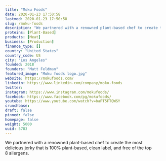 ```yaml
---
title: "Moku Foods"
date: 2020-01-23 17:50:58
lastmod: 2020-01-23 17:50:58
slug: /moku-foods
description: "We partnered with a renowned plant-based chef to create the most delicious jerky that is 100% plant-based, clean label, and free of the top 8 allergens."
proteins: [Plant-Based]
products: [Meat]
business: [Production]
finance_type: []
country: "United States"
country_code: US
city: "Los Angeles"
founded: 2018
founders: "Matt Feldman"
featured_image: "Moku foods logo.jpg"
website: https://mokufoods.com/
linkedin: https://www.linkedin.com/company/moku-foods
twitter: 
instagram: https://www.instagram.com/mokufoods/
facebook: https://www.facebook.com/pg/mokufoods/
youtube: https://www.youtube.com/watch?v=baPT5FTQWSY
crunchbase: 
draft: false
pinned: false
homepage: false
weight: 5000
uuid: 5783
---
```

We partnered with a renowned plant-based chef to create the most delicious jerky that is 100% plant-based, clean label, and free of the top 8 allergens.
